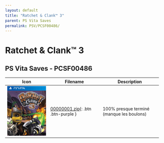 ```yaml
---
layout: default
title: "Ratchet & Clank™ 3"
parent: PS Vita Saves
permalink: PSV/PCSF00486/
---
```

# Ratchet & Clank™ 3

## PS Vita Saves - PCSF00486

| Icon | Filename | Description |
|------|----------|-------------|
| ![Ratchet & Clank™ 3](icon0.png) | [00000001.zip](00000001.zip){: .btn .btn-purple } | 100% presque terminé (manque les boulons)  |
